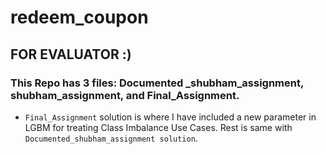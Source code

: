 # redeem_coupon

## FOR EVALUATOR :)

### This Repo has 3 files: Documented _shubham_assignment, shubham_assignment, and Final_Assignment.

- `Final_Assignment` solution is where I have included a new parameter in LGBM for treating Class Imbalance Use Cases. Rest is same with `Documented_shubham_assignment solution`.
